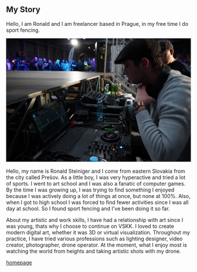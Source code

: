 
## My Story

Hello, I am Ronald and I am freelancer based in Prague, in my free time I do sport fencing.

![Photo of me.](DSC02144.jpg)

Hello, my name is Ronald Steiniger and I come from eastern Slovakia from the city called Prešov. As a little boy, I was very hyperactive and tried a lot of sports. I went to art school and I was also a fanatic of computer games. By the time I was growing up, I was trying to find something I enjoyed because I was actively doing a lot of things at once, but none at 100%. Also, when I got to high school I was forced to find fewer activities since I was all day at school. So I found sport fencing and I've been doing it so far.

About my artistic and work skills, I have had a relationship with art since I was young, thats why I choose to continue on VSKK. I loved to create modern digital art, whether it was 3D or virtual visualization. Throughout my practice, I have tried various professions such as lighting designer, video creator, photographer, drone operator. At the moment, what I enjoy most is watching the world from heights and taking artistic shots with my drone.


[homepage](https://github.com/RonaldRonno/english-for-designers/blob/main/README.md)
